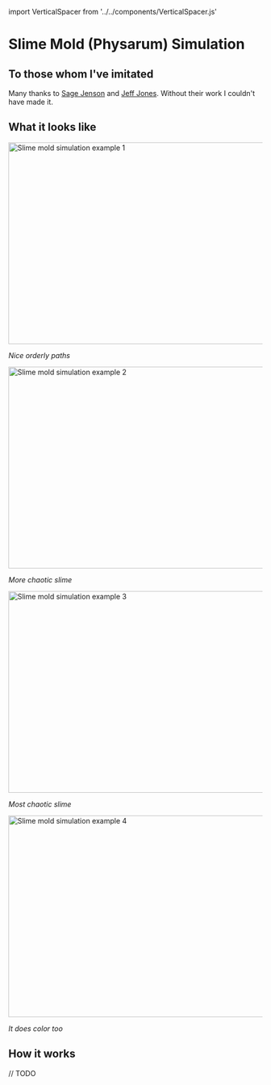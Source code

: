 import VerticalSpacer from '../../components/VerticalSpacer.js'

# Slime Mold (Physarum) Simulation

## To those whom I've imitated

Many thanks to [Sage Jenson] and [Jeff Jones]. Without their work I couldn't have made it.

## What it looks like

<Image src="/images/slime-mold/slime_mold_example_1.png" alt="Slime mold simulation example 1" width="1000" height="400" layout="responsive" />

_Nice orderly paths_
<VerticalSpacer/>

<Image src="/images/slime-mold/slime_mold_example_2.png" alt="Slime mold simulation example 2" width="1000" height="400" layout="responsive" />

_More chaotic slime_
<VerticalSpacer/>

<Image src="/images/slime-mold/slime_mold_example_3.png" alt="Slime mold simulation example 3" width="1000" height="400" layout="responsive" />

_Most chaotic slime_
<VerticalSpacer/>

<Image src="/images/slime-mold/slime_mold_example_4.png" alt="Slime mold simulation example 4" width="1000" height="400" layout="responsive" />

_It does color too_
<VerticalSpacer/>

## How it works

// TODO

[Sage Jenson]: https://sagejenson.com/physarum
[Jeff Jones]: https://uwe-repository.worktribe.com/output/980579
